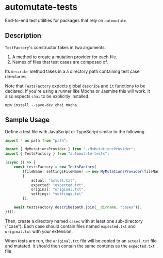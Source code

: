 # automutate-tests

End-to-end test utilities for packages that rely on `automutate`.

## Description

`TestFactory`'s constructor takes in two arguments:

1. A method to create a mutation provider for each file.
2. Names of files that test cases are composed of.

Its `describe` method takes in a a directory path containing test case directories.

Note that `TestsFactory` expects global `describe` and `it` functions to be declared.
If you're using a runner like Mocha or Jasmine this will work.
It also expects `chai` to be explicitly installed.

```shell
npm install --save-dev chai mocha
```

## Sample Usage

Define a test file with JavaScript or TypeScript similar to the following:

```typescript
import * as path from "path";

import { MyMutationsProvider } from "./MyMutationsProvider";
import { TestsFactory } from "automutate-tests";

(async () => {
    const testsFactory = new TestsFactory(
        (fileName, settingsFileName) => new MyMutationsProvider(fileName, settingsFileName)
        {
            actual: "actual.txt",
            expected: "expected.txt",
            original: "original.txt",
            settings: "settings.txt"
        });

    await testsFactory.describe(path.join(__dirname, "cases"));
})();
```

Then, create a directory named `cases` with at least one sub-directory ("case").
Each case should contain files named `expected.txt` and `original.txt` with your extension.

When tests are run, the `original.txt` file will be copied to an `actual.txt` file and mutated.
It should then contain the same contents as the `expected.txt` file.

